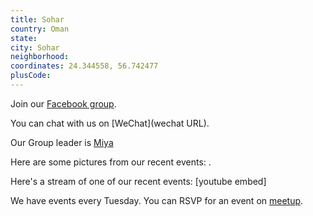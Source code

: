 ```yaml
---
title: Sohar
country: Oman
state: 
city: Sohar
neighborhood: 
coordinates: 24.344558, 56.742477
plusCode:
---
```

Join our [Facebook group](https://www.facebook.com/groups/free.code.camp.sohar).

You can chat with us on [WeChat](wechat URL).

Our Group leader is [Miya](freecodecamp.org/miya)

Here are some pictures from our recent events:
![]().

Here's a stream of one of our recent events:
[youtube embed]

We have events every Tuesday. You can RSVP for an event on [meetup](meetupurl).

